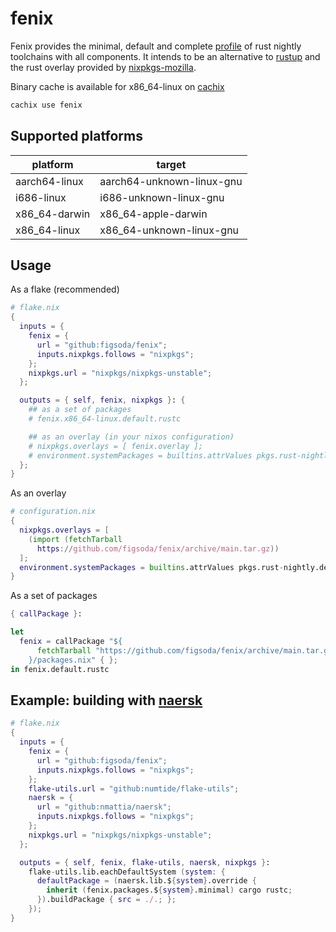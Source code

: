 # fenix

Fenix provides the minimal, default and complete [profile](https://rust-lang.github.io/rustup/concepts/profiles.html) of rust nightly toolchains with all components.
It intends to be an alternative to [rustup](https://rustup.rs) and the rust overlay provided by [nixpkgs-mozilla](https://github.com/mozilla/nixpkgs-mozilla).

Binary cache is available for x86_64-linux on [cachix](https://app.cachix.org/cache/fenix)

```sh
cachix use fenix
```


## Supported platforms

| platform | target |
-|-
aarch64-linux | aarch64-unknown-linux-gnu
i686-linux | i686-unknown-linux-gnu
x86_64-darwin | x86_64-apple-darwin
x86_64-linux | x86_64-unknown-linux-gnu


## Usage

As a flake (recommended)

```nix
# flake.nix
{
  inputs = {
    fenix = {
      url = "github:figsoda/fenix";
      inputs.nixpkgs.follows = "nixpkgs";
    };
    nixpkgs.url = "nixpkgs/nixpkgs-unstable";
  };

  outputs = { self, fenix, nixpkgs }: {
    ## as a set of packages
    # fenix.x86_64-linux.default.rustc

    ## as an overlay (in your nixos configuration)
    # nixpkgs.overlays = [ fenix.overlay ];
    # environment.systemPackages = builtins.attrValues pkgs.rust-nightly.default;
  };
}
```

As an overlay

```nix
# configuration.nix
{
  nixpkgs.overlays = [
    (import (fetchTarball
      https://github.com/figsoda/fenix/archive/main.tar.gz))
  ];
  environment.systemPackages = builtins.attrValues pkgs.rust-nightly.default;
}
```

As a set of packages
```nix
{ callPackage }:

let
  fenix = callPackage "${
      fetchTarball "https://github.com/figsoda/fenix/archive/main.tar.gz"
    }/packages.nix" { };
in fenix.default.rustc
```


## Example: building with [naersk](https://github.com/nmattia/naersk)

```nix
# flake.nix
{
  inputs = {
    fenix = {
      url = "github:figsoda/fenix";
      inputs.nixpkgs.follows = "nixpkgs";
    };
    flake-utils.url = "github:numtide/flake-utils";
    naersk = {
      url = "github:nmattia/naersk";
      inputs.nixpkgs.follows = "nixpkgs";
    };
    nixpkgs.url = "nixpkgs/nixpkgs-unstable";
  };

  outputs = { self, fenix, flake-utils, naersk, nixpkgs }:
    flake-utils.lib.eachDefaultSystem (system: {
      defaultPackage = (naersk.lib.${system}.override {
        inherit (fenix.packages.${system}.minimal) cargo rustc;
      }).buildPackage { src = ./.; };
    });
}
```
